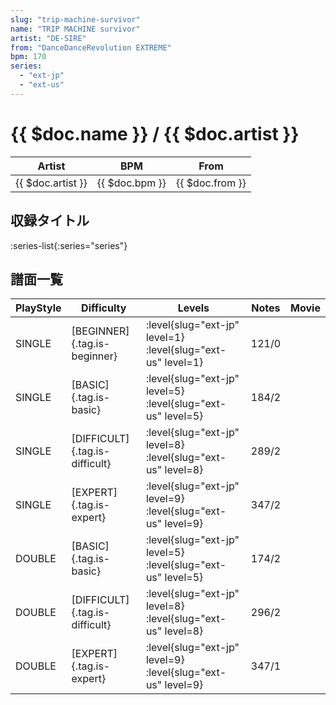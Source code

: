 ```yaml
---
slug: "trip-machine-survivor"
name: "TRIP MACHINE survivor"
artist: "DE-SIRE"
from: "DanceDanceRevolution EXTREME"
bpm: 170
series:
  - "ext-jp"
  - "ext-us"
---
```


# {{ $doc.name }} / {{ $doc.artist }}

|Artist|BPM|From|
|------|---|----|
|{{ $doc.artist }}|{{ $doc.bpm }}|{{ $doc.from }}|

## 収録タイトル

:series-list{:series="series"}

## 譜面一覧

|PlayStyle|Difficulty|Levels|Notes|Movie|
|---------|----------|------|-----|-----|
|SINGLE|[BEGINNER]{.tag.is-beginner}|<div class="field is-grouped is-grouped-multiline"> :level{slug="ext-jp" level=1} :level{slug="ext-us" level=1}</div>|121/0||
|SINGLE|[BASIC]{.tag.is-basic}|<div class="field is-grouped is-grouped-multiline"> :level{slug="ext-jp" level=5} :level{slug="ext-us" level=5}</div>|184/2||
|SINGLE|[DIFFICULT]{.tag.is-difficult}|<div class="field is-grouped is-grouped-multiline"> :level{slug="ext-jp" level=8} :level{slug="ext-us" level=8}</div>|289/2||
|SINGLE|[EXPERT]{.tag.is-expert}|<div class="field is-grouped is-grouped-multiline"> :level{slug="ext-jp" level=9} :level{slug="ext-us" level=9}</div>|347/2||
|DOUBLE|[BASIC]{.tag.is-basic}|<div class="field is-grouped is-grouped-multiline"> :level{slug="ext-jp" level=5} :level{slug="ext-us" level=5}</div>|174/2||
|DOUBLE|[DIFFICULT]{.tag.is-difficult}|<div class="field is-grouped is-grouped-multiline"> :level{slug="ext-jp" level=8} :level{slug="ext-us" level=8}</div>|296/2||
|DOUBLE|[EXPERT]{.tag.is-expert}|<div class="field is-grouped is-grouped-multiline"> :level{slug="ext-jp" level=9} :level{slug="ext-us" level=9}</div>|347/1||
